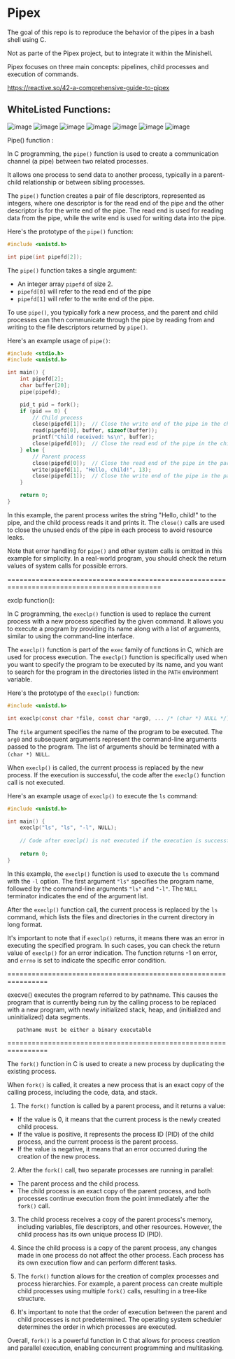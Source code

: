 # Pipex
The goal of this repo is to reproduce the behavior of the pipes in a bash shell using C. 

Not as parte of the Pipex project, but to integrate it within the Minishell.

Pipex focuses on three main concepts: pipelines, child processes and execution of commands.

https://reactive.so/42-a-comprehensive-guide-to-pipex


## WhiteListed Functions:

![image](https://github.com/izzypt/Pipex/assets/73948790/cb6cf7c8-4368-4fc1-a6b1-e9a7867ab4b2)
![image](https://github.com/izzypt/Pipex/assets/73948790/1f9fad82-c68f-4c98-a646-7fa7c23a5d14)
![image](https://github.com/izzypt/Pipex/assets/73948790/e9486474-3b6b-48fc-af33-60948c08c72a)
![image](https://github.com/izzypt/Pipex/assets/73948790/920e358f-64a0-42f1-a47d-01cf0115100a)
![image](https://github.com/izzypt/Pipex/assets/73948790/066cf522-0732-41e5-8049-f9ef786a20df)
![image](https://github.com/izzypt/Pipex/assets/73948790/fe6cd378-d193-414d-8225-f02c7bba4aad)
![image](https://github.com/izzypt/Pipex/assets/73948790/a453ec07-732a-4243-b21e-0c2861a0c04a)



Pipe() function :

In C programming, the `pipe()` function is used to create a communication channel (a pipe) between two related processes. 

It allows one process to send data to another process, typically in a parent-child relationship or between sibling processes.

The `pipe()` function creates a pair of file descriptors, represented as integers, where one descriptor is for the read end of the pipe and the other descriptor is for the write end of the pipe. The read end is used for reading data from the pipe, while the write end is used for writing data into the pipe.

Here's the prototype of the `pipe()` function:

```c
#include <unistd.h>

int pipe(int pipefd[2]);
```

The `pipe()` function takes a single argument: 
- An integer array `pipefd` of size 2. 
- `pipefd[0]` will refer to the read end of the pipe
- `pipefd[1]` will refer to the write end of the pipe.

To use `pipe()`, you typically fork a new process, and the parent and child processes can then communicate through the pipe by reading from and writing to the file descriptors returned by `pipe()`.

Here's an example usage of `pipe()`:

```c
#include <stdio.h>
#include <unistd.h>

int main() {
    int pipefd[2];
    char buffer[20];
    pipe(pipefd);

    pid_t pid = fork();
    if (pid == 0) {
        // Child process
        close(pipefd[1]);  // Close the write end of the pipe in the child
        read(pipefd[0], buffer, sizeof(buffer));
        printf("Child received: %s\n", buffer);
        close(pipefd[0]);  // Close the read end of the pipe in the child
    } else {
        // Parent process
        close(pipefd[0]);  // Close the read end of the pipe in the parent
        write(pipefd[1], "Hello, child!", 13);
        close(pipefd[1]);  // Close the write end of the pipe in the parent
    }

    return 0;
}
```

In this example, the parent process writes the string "Hello, child!" to the pipe, and the child process reads it and prints it. The `close()` calls are used to close the unused ends of the pipe in each process to avoid resource leaks.

Note that error handling for `pipe()` and other system calls is omitted in this example for simplicity. In a real-world program, you should check the return values of system calls for possible errors.


============================================================================================

exclp function():

In C programming, the `execlp()` function is used to replace the current process with a new process specified by the given command. It allows you to execute a program by providing its name along with a list of arguments, similar to using the command-line interface.

The `execlp()` function is part of the `exec` family of functions in C, which are used for process execution. 
The `execlp()` function is specifically used when you want to specify the program to be executed by its name, and you want to search for the program in the directories listed in the `PATH` environment variable.

Here's the prototype of the `execlp()` function:

```c
#include <unistd.h>

int execlp(const char *file, const char *arg0, ... /* (char *) NULL */);
```

The `file` argument specifies the name of the program to be executed. The `arg0` and subsequent arguments represent the command-line arguments passed to the program. The list of arguments should be terminated with a `(char *) NULL`.

When `execlp()` is called, the current process is replaced by the new process. If the execution is successful, the code after the `execlp()` function call is not executed.

Here's an example usage of `execlp()` to execute the `ls` command:

```c
#include <unistd.h>

int main() {
    execlp("ls", "ls", "-l", NULL);
    
    // Code after execlp() is not executed if the execution is successful
    
    return 0;
}
```

In this example, the `execlp()` function is used to execute the `ls` command with the `-l` option. The first argument `"ls"` specifies the program name, followed by the command-line arguments `"ls"` and `"-l"`. The `NULL` terminator indicates the end of the argument list.

After the `execlp()` function call, the current process is replaced by the `ls` command, which lists the files and directories in the current directory in long format.

It's important to note that if `execlp()` returns, it means there was an error in executing the specified program. In such cases, you can check the return value of `execlp()` for an error indication. The function returns -1 on error, and `errno` is set to indicate the specific error condition.

================================================================

execve() executes the program referred to by pathname.  This
       causes the program that is currently being run by the calling
       process to be replaced with a new program, with newly initialized
       stack, heap, and (initialized and uninitialized) data segments.

       pathname must be either a binary executable

================================================================

The `fork()` function in C is used to create a new process by duplicating the existing process. 

When `fork()` is called, it creates a new process that is an exact copy of the calling process, including the code, data, and stack.


1. The `fork()` function is called by a parent process, and it returns a value: 
  - If the value is 0, it means that the current process is the newly created child process. 
  - If the value is positive, it represents the process ID (PID) of the child process, and the current process is the parent process.
  - If the value is negative, it means that an error occurred during the creation of the new process. 

2. After the `fork()` call, two separate processes are running in parallel: 
  - The parent process and the child process. 
  - The child process is an exact copy of the parent process, and both processes continue execution from the point immediately after the `fork()` call.

3. The child process receives a copy of the parent process's memory, including variables, file descriptors, and other resources. However, the child process has its own unique process ID (PID).

4. Since the child process is a copy of the parent process, any changes made in one process do not affect the other process. Each process has its own execution flow and can perform different tasks.

5. The `fork()` function allows for the creation of complex processes and process hierarchies. For example, a parent process can create multiple child processes using multiple `fork()` calls, resulting in a tree-like structure.

6. It's important to note that the order of execution between the parent and child processes is not predetermined. The operating system scheduler determines the order in which processes are executed.

Overall, `fork()` is a powerful function in C that allows for process creation and parallel execution, enabling concurrent programming and multitasking.
